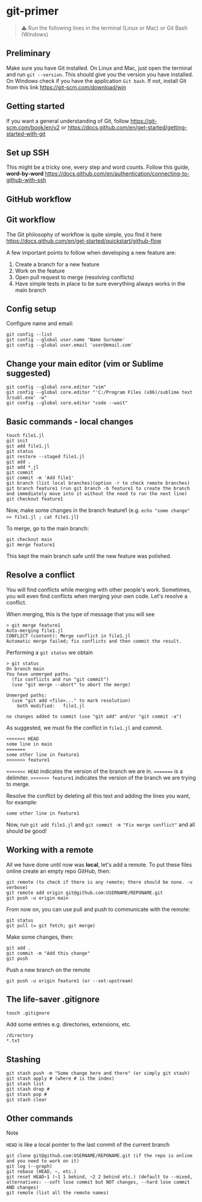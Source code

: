 # git-primer

> :warning: Run the following lines in the terminal (Linux or Mac) or Git Bash (Windows)

## Preliminary
Make sure you have Git installed. On Linux and Mac, just open the terminal and run `git --version`. This should give you the version you have installed. On Windows check if you have the application `Git bash`. If not, install Git from this link https://git-scm.com/download/win

## Getting started
If you want a general understanding of Git, follow https://git-scm.com/book/en/v2 or https://docs.github.com/en/get-started/getting-started-with-git

## Set up SSH
This might be a tricky one, every step and word counts. Follow this guide, **word-by-word** https://docs.github.com/en/authentication/connecting-to-github-with-ssh

## GitHub workflow

## Git workflow
The Git philosophy of workflow is quite simple, you find it here https://docs.github.com/en/get-started/quickstart/github-flow

A few important points to follow when developing a new feature are:
1. Create a branch for a new feature
2. Work on the feature
3. Open pull request to merge (resolving conflicts)
4. Have simple tests in place to be sure everything always works in the main branch

## Config setup
Configure name and email:
```
git config --list
git config --global user.name 'Name Surname'
git config --global user.email 'user@email.com'
```

## Change your main editor (vim or Sublime suggested)
```
git config --global core.editor "vim"
git config --global core.editor "'C:/Program Files (x86)/sublime text 3/subl.exe' -w"
git config --global core.editor "code --wait"
```

## Basic commands - local changes
```
touch file1.jl
git init
git add file1.jl
git status
git restore --staged file1.jl
git add .
git add *.jl
git commit
git commit -m 'Add file1'
git branch (list local branches)(option -r to check remote branches)
git branch feature1 (run git branch -b feature1 to create the branch and immediately move into it without the need to run the next line)
git checkout feature1
```

Now, make some changes in the branch feature1 (e.g. `echo "some change" >> file1.jl ; cat file1.jl`)

To merge, go to the main branch:
```
git checkout main
git merge feature1
``` 
This kept the main branch safe until the new feature was polished.

## Resolve a conflict
You will find conflicts while merging with other people's work. Sometimes, you will even find conflicts when merging your own code. Let's resolve a conflict.

When merging, this is the type of message that you will see
```
> git merge feature1
Auto-merging file1.jl
CONFLICT (content): Merge conflict in file1.jl
Automatic merge failed; fix conflicts and then commit the result.
```
Performing a `git status` we obtain
```
> git status
On branch main
You have unmerged paths.
  (fix conflicts and run "git commit")
  (use "git merge --abort" to abort the merge)

Unmerged paths:
  (use "git add <file>..." to mark resolution)
	both modified:   file1.jl

no changes added to commit (use "git add" and/or "git commit -a")
```
As suggested, we must fix the conflict in `file1.jl` and commit.
```
<<<<<<< HEAD
some line in main
=======
some other line in feature1
>>>>>>> feature1
```
`<<<<<<< HEAD` indicates the version of the branch we are in. `=======` is a delimiter. `>>>>>>> feature1` indicates the version of the branch we are trying to merge.

Resolve the conflict by deleting all this text and adding the lines you want, for example:
```
some other line in feature1
```
Now, run `git add file1.jl` and `git commit -m "Fix merge conflict"` and all should be good!

## Working with a remote
All we have done until now was **local**, let's add a remote. To put these files online create an empty repo GitHub, then:
```
git remote (to check if there is any remote; there should be none. -v verbose)
git remote add origin git@github.com:USERNAME/REPONAME.git
git push -u origin main
``` 
From now on, you can use pull and push to communicate with the remote:
```
git status
git pull (= git fetch; git merge)
```
Make some changes, then:
```
git add .
git commit -m "Add this change"
git push
```

Push a new branch on the remote
```
git push -u origin feature1 (or --set-upstream)
```

## The life-saver .gitignore
```
touch .gitignore
```
Add some entries e.g. directories, extensions, etc.
```
/directory
*.txt
```

## Stashing
```
git stash push -m "Some change here and there" (or simply git stash)
git stash apply # (where # is the index)
git stash list
git stash drop #
git stash pop #
git stash clear
```

## Other commands
> [!NOTE]
> `HEAD` is like a local pointer to the last commit of the current branch
```
git clone git@github.com:USERNAME/REPONAME.git (if the repo is online and you need to work on it)
git log (--graph)
git rebase (HEAD, ~, etc.)
git reset HEAD~1 (~1 1 behind, ~2 2 behind etc.) (default to --mixed, alternatives: --soft lose commit but NOT changes, --hard lose commit AND changes)
git remote (list all the remote names)
```
